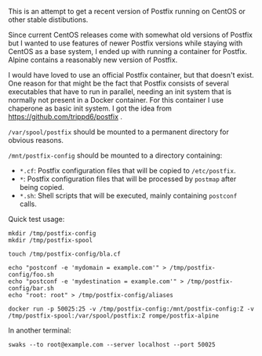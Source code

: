 This is an attempt to get a recent version of Postfix running on CentOS or other stable distibutions.

Since current CentOS releases come with somewhat old versions of Postfix but I wanted to use features of newer Postfix versions while staying with CentOS as a base system, I ended up with running a container for Postfix. Alpine contains a reasonably new version of Postfix.

I would have loved to use an official Postfix container, but that doesn't exist. One reason for that might be the fact that Postfix consists of several executables that have to run in parallel, needing an init system that is normally not present in a Docker container. For this container I use chaperone as basic init system. I got the idea from https://github.com/trippd6/postfix .

`/var/spool/postfix` should be mounted to a permanent directory for obvious reasons.

`/mnt/postfix-config` should be mounted to a directory containing:

* `*.cf`: Postfix configuration files that will be copied to `/etc/postfix`.
* `*`: Postfix configuration files that will be processed by `postmap` after being copied.
* `*.sh`: Shell scripts that will be executed, mainly containing `postconf` calls.


Quick test usage:

```
mkdir /tmp/postfix-config
mkdir /tmp/postfix-spool

touch /tmp/postfix-config/bla.cf

echo "postconf -e 'mydomain = example.com'" > /tmp/postfix-config/foo.sh
echo "postconf -e 'mydestination = example.com'" > /tmp/postfix-config/bar.sh
echo "root: root" > /tmp/postfix-config/aliases

docker run -p 50025:25 -v /tmp/postfix-config:/mnt/postfix-config:Z -v /tmp/postfix-spool:/var/spool/postfix:Z rompe/postfix-alpine
```

In another terminal:

```
swaks --to root@example.com --server localhost --port 50025
```

